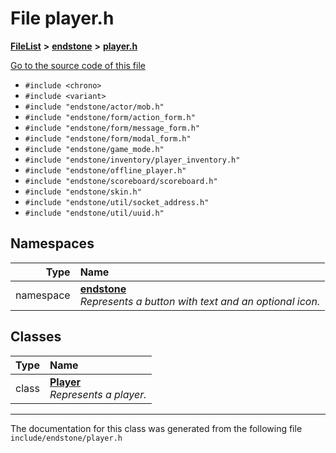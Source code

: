 

# File player.h



[**FileList**](files.md) **>** [**endstone**](dir_6cf277b678674f97c7a2b6b3b2447b33.md) **>** [**player.h**](player_8h.md)

[Go to the source code of this file](player_8h_source.md)



* `#include <chrono>`
* `#include <variant>`
* `#include "endstone/actor/mob.h"`
* `#include "endstone/form/action_form.h"`
* `#include "endstone/form/message_form.h"`
* `#include "endstone/form/modal_form.h"`
* `#include "endstone/game_mode.h"`
* `#include "endstone/inventory/player_inventory.h"`
* `#include "endstone/offline_player.h"`
* `#include "endstone/scoreboard/scoreboard.h"`
* `#include "endstone/skin.h"`
* `#include "endstone/util/socket_address.h"`
* `#include "endstone/util/uuid.h"`













## Namespaces

| Type | Name |
| ---: | :--- |
| namespace | [**endstone**](namespaceendstone.md) <br>_Represents a button with text and an optional icon._  |


## Classes

| Type | Name |
| ---: | :--- |
| class | [**Player**](classendstone_1_1Player.md) <br>_Represents a player._  |



















































------------------------------
The documentation for this class was generated from the following file `include/endstone/player.h`

